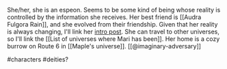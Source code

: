 She/her, she is an espeon. Seems to be some kind of being whose reality is controlled by the information she receives. Her best friend is [[Audra Fulgora Rain]], and she evolved from their friendship. Given that her reality is always changing, I'll link her [intro post](https://www.tumblr.com/imaginary-adversary/738277200915202048/hello-3-my-name-is-mari-im-a-female-espeon-in?source=share). She can travel to other universes, so I'll link the [[List of universes where Mari has been]]. Her home is a cozy burrow on Route 6 in [[Maple's universe]]. [[@imaginary-adversary]]

#characters #deities? 